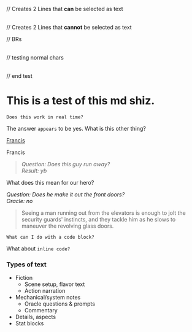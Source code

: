 // Creates 2 Lines that **can** be selected as text
&nbsp;  
&nbsp;

// Creates 2 Lines that **cannot** be selected as text
&NewLine;
&NewLine;

// BRs
<br/>
<br/>

// testing normal chars  
&nbsp;  

// end test

# This is a test of this md shiz. 

```
Does this work in real time?
```
The answer `appears` to be yes.
What is this other thing?

[Francis](characters.md)

Francis

> *Question: Does this guy run away?*  
*Result: yb*  

What does this mean for our hero?

 *Question: Does he make it out the front doors?*  
 *Oracle: no*  

> Seeing a man running out from the elevators is enough to jolt the security guards' instincts, and they tackle him as he slows to maneuver the revolving glass doors.

```
What can I do with a code block?
```

What about `inline code?`

### Types of text
* Fiction
  * Scene setup, flavor text
  * Action narration
* Mechanical/system notes
  * Oracle questions & prompts
  * Commentary
* Details, aspects
* Stat blocks


